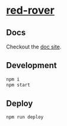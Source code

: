 # [red-rover][1]

## Docs

Checkout the [doc site][1].

## Development

```sh
npm i
npm start
```

## Deploy

```sh
npm run deploy
```

[1]: https://jlassos.github.io/red-rover
